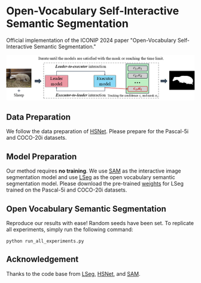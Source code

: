 # Open-Vocabulary Self-Interactive Semantic Segmentation

Official implementation of the ICONIP 2024 paper "Open-Vocabulary Self-Interactive Semantic Segmentation."
<!-- [Open-Vocabulary Self-Interactive Semantic Segmentation](https://xxx).  -->

<p align="middle">
    <img src="illustration.png">
</p>

## Data Preparation

We follow the data preparation of [HSNet](https://github.com/juhongm999/hsnet). Please prepare for the Pascal-5i and COCO-20i datasets.

## Model Preparation

Our method requires **no training**. We use [SAM](https://huggingface.co/docs/transformers/main/en/model_doc/sam) as the interactive image segmentation model and use [LSeg](https://github.com/isl-org/lang-seg) as the open vocabulary semantic segmentation model. Please download the pre-trained [weights](https://github.com/isl-org/lang-seg?tab=readme-ov-file#model-zoo) for LSeg trained on the Pascal-5i and COCO-20i datasets.

## Open Vocabulary Semantic Segmentation

Reproduce our results with ease! Random seeds have been set. To replicate all experiments, simply run the following command:

```
python run_all_experiments.py
```

## Acknowledgement
Thanks to the code base from [LSeg](https://github.com/isl-org/lang-seg), [HSNet](https://github.com/juhongm999/hsnet), and [SAM](https://github.com/facebookresearch/segment-anything).

<!-- ## Citation
If you find our code or paper helps, please consider citing:
```
``` -->
